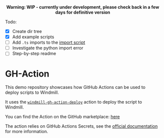 <p align=center> <b> Warning: WIP - currently under development, please check back in a few days for definitive version </b> </p>

Todo: 

- [x] Create dir tree
- [x] Add example scripts
- [ ] Add `.ts` imports to the [import script](https://github.com/windmill-labs/windmill/blob/main/community/scripts/u/bot/import_workspace_from_tarball.py)
- [ ] Investigate the python import error
- [ ] Step-by-step readme

# GH-Action

This demo repository showcases how GitHub Actions can be used to deploy scripts
to Windmill.

It uses the 
[`windmill-gh-action-deploy`](https://github.com/windmill-labs/windmill-gh-action-deploy)
action to deploy the script to Windmill.

You can find the Action on the GitHub marketplace: 
[here](https://github.com/marketplace/actions/deploy-to-windmill-dev)

The action relies on GitHub Actions Secrets, see the 
[official documentation](https://docs.github.com/en/rest/actions/secrets) for
more information.
